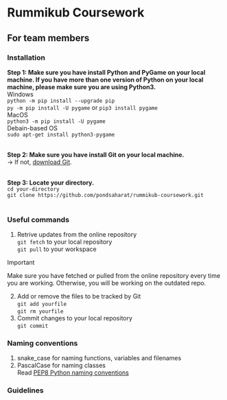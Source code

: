 # Rummikub Coursework
## For team members
### Installation
**Step 1: Make sure you have install Python and PyGame on your local machine. If you have more than one version of Python on your local machine, please make sure you are using Python3.**<br>
Windows<br>
`python -m pip install --upgrade pip`<br>
`py -m pip install -U pygame` or `pip3 install pygame`<br> 
MacOS<br>
`python3 -m pip install -U pygame`<br>
Debain-based OS<br>
`sudo apt-get install python3-pygame`<br><br>

**Step 2: Make sure you have install Git on your local machine.**<br>
-> If not, [download Git](https://git-scm.com/downloads).<br><br>

**Step 3: Locate your directory.**<br>
`cd your-directory`<br>
`git clone https://github.com/pondsaharat/rummikub-coursework.git`<br><br>

### Useful commands
1. Retrive updates from the online repository <br>
`git fetch` to your local repository<br>
`git pull` to your workspace<br>

> [!IMPORTANT]
> Make sure you have fetched or pulled from the online repository every time you are working. Otherwise, you will be working on the outdated repo.<br>

2. Add or remove the files to be tracked by Git<br>
`git add yourfile`<br>
`git rm yourfile`<br>
3. Commit changes to your local repository<br>
`git commit`<br>
### Naming conventions<br>
1. snake_case for naming functions, variables and filenames<br>
2. PascalCase for naming classes<br>
Read [PEP8 Python naming conventions](https://peps.python.org/pep-0008/#prescriptive-naming-conventions)<br>
### Guidelines<br>

